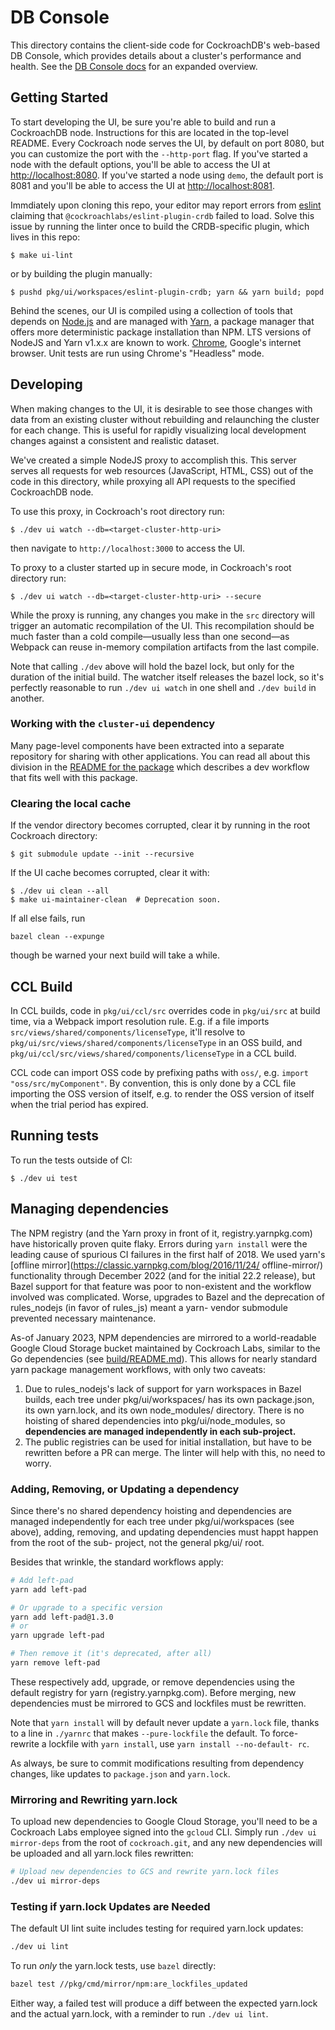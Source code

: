 # DB Console

This directory contains the client-side code for CockroachDB's web-based DB
Console, which provides details about a cluster's performance and health. See the
[DB Console docs](https://www.cockroachlabs.com/docs/stable/ui-overview.html)
for an expanded overview.

## Getting Started

To start developing the UI, be sure you're able to build and run a CockroachDB
node. Instructions for this are located in the top-level README. Every Cockroach
node serves the UI, by default on port 8080, but you can customize the port with
the `--http-port` flag. If you've started a node with the default options,
you'll be able to access the UI at <http://localhost:8080>. If you've started
a node using `demo`, the default port is 8081 and you'll be able to access the UI
at <http://localhost:8081>.

Immdiately upon cloning this repo, your editor may report errors from
[eslint](https://eslint.org/) claiming that `@cockroachlabs/eslint-plugin-crdb`
failed to load. Solve this issue by running the linter once to build the
CRDB-specific plugin, which lives in this repo:
```shell
$ make ui-lint
```

or by building the plugin manually:
```shell
$ pushd pkg/ui/workspaces/eslint-plugin-crdb; yarn && yarn build; popd
```

Behind the scenes, our UI is compiled using a collection of tools that depends on
[Node.js](https://nodejs.org/) and are managed with
[Yarn](https://yarnpkg.com), a package manager that offers more deterministic
package installation than NPM. LTS versions of NodeJS and Yarn v1.x.x are known
to work. [Chrome](https://www.google.com/chrome/), Google's internet browser.
Unit tests are run using Chrome's "Headless" mode.

## Developing

When making changes to the UI, it is desirable to see those changes with data
from an existing cluster without rebuilding and relaunching the cluster for each
change. This is useful for rapidly visualizing local development changes against
a consistent and realistic dataset.

We've created a simple NodeJS proxy to accomplish this. This server serves all
requests for web resources (JavaScript, HTML, CSS) out of the code in this
directory, while proxying all API requests to the specified CockroachDB node.

To use this proxy, in Cockroach's root directory run:
```shell
$ ./dev ui watch --db=<target-cluster-http-uri>
```

then navigate to `http://localhost:3000` to access the UI.

To proxy to a cluster started up in secure mode, in Cockroach's root directory run:
```shell
$ ./dev ui watch --db=<target-cluster-http-uri> --secure
```

While the proxy is running, any changes you make in the `src` directory will
trigger an automatic recompilation of the UI. This recompilation should be much
faster than a cold compile—usually less than one second—as Webpack can reuse
in-memory compilation artifacts from the last compile.

Note that calling `./dev` above will hold the bazel lock, but only for the duration of the
initial build. The watcher itself releases the bazel lock, so it's perfectly reasonable to
run `./dev ui watch` in one shell and `./dev build` in another.


### Working with the `cluster-ui` dependency

Many page-level components have been extracted into a
separate repository for sharing with other applications.
You can read all about this division in the [README for the
package](https://github.com/cockroachdb/cockroach/blob/master/pkg/ui/workspaces/cluster-ui/README.md)
which describes a dev workflow that fits well with this package.

### Clearing the local cache
If the vendor directory becomes corrupted, clear it by running in the root Cockroach directory:
```shell
$ git submodule update --init --recursive
```

If the UI cache becomes corrupted, clear it with:
```shell
$ ./dev ui clean --all
$ make ui-maintainer-clean  # Deprecation soon.
```

If all else fails, run
```shell
bazel clean --expunge
```
though be warned your next build will take a while.

## CCL Build

In CCL builds, code in `pkg/ui/ccl/src` overrides code in `pkg/ui/src` at build
time, via a Webpack import resolution rule. E.g. if a file imports
`src/views/shared/components/licenseType`, it'll resolve to
`pkg/ui/src/views/shared/components/licenseType` in an OSS build, and
`pkg/ui/ccl/src/views/shared/components/licenseType` in a CCL build.

CCL code can import OSS code by prefixing paths with `oss/`, e.g.
`import "oss/src/myComponent"`. By convention, this is only done by a CCL file
importing the OSS version of itself, e.g. to render the OSS version of itself
when the trial period has expired.

## Running tests

To run the tests outside of CI:

```shell
$ ./dev ui test
```

## Managing dependencies

The NPM registry (and the Yarn proxy in front of it, registry.yarnpkg.com)
have historically proven quite flaky. Errors during `yarn install` were the
leading cause of spurious CI failures in the first half of 2018. We used yarn's
[offline mirror](https://classic.yarnpkg.com/blog/2016/11/24/ offline-mirror/)
functionality through December 2022 (and for the initial 22.2 release), but
Bazel support for that feature was poor to non-existent and the workflow
involved was complicated. Worse, upgrades to Bazel and the deprecation of
rules_nodejs (in favor of rules_js) meant a yarn- vendor submodule prevented
necessary maintenance.

As-of January 2023, NPM dependencies are mirrored to a world-readable Google
Cloud Storage bucket maintained by Cockroach Labs, similar to the Go
dependencies (see [build/README.md](../../build/README.md#dependencies)). This
allows for nearly standard yarn package management workflows, with only two
caveats:

1. Due to rules_nodejs's lack of support for yarn workspaces in Bazel builds,
   each tree under pkg/ui/workspaces/ has its own package.json, its own
   yarn.lock, and its own node_modules/ directory. There is no hoisting of
   shared dependencies into pkg/ui/node_modules, so **dependencies are managed
   independently in each sub-project.**
2. The public registries can be used for initial installation, but have to
   be rewritten before a PR can merge. The linter will help with this, no
   need to worry.

### Adding, Removing, or Updating a dependency
Since there's no shared dependency hoisting and dependencies are managed
independently for each tree under pkg/ui/workspaces (see above), adding,
removing, and updating dependencies must happt happen from the root of the sub-
project, not the general pkg/ui/ root.

Besides that wrinkle, the standard workflows apply:

```sh
# Add left-pad
yarn add left-pad

# Or upgrade to a specific version
yarn add left-pad@1.3.0
# or
yarn upgrade left-pad

# Then remove it (it's deprecated, after all)
yarn remove left-pad
```

These respectively add, upgrade, or remove dependencies using the default
registry for yarn (registry.yarnpkg.com). Before merging, new dependencies must
be mirrored to GCS and lockfiles must be rewritten.

Note that `yarn install` will by default never update a `yarn.lock` file,
thanks to a line in `./yarnrc` that makes `--pure-lockfile` the default. To
force-rewrite a lockfile with `yarn install`, use `yarn install --no-default-
rc`.

As always, be sure to commit modifications resulting from dependency changes,
like updates to `package.json` and `yarn.lock`.

### Mirroring and Rewriting yarn.lock
To upload new dependencies to Google Cloud Storage, you'll need to be a
Cockroach Labs employee signed into the `gcloud` CLI. Simply run
`./dev ui mirror-deps` from the root of `cockroach.git`, and any new
dependencies will be uploaded and all yarn.lock files rewritten:

```sh
# Upload new dependencies to GCS and rewrite yarn.lock files
./dev ui mirror-deps
```

### Testing if yarn.lock Updates are Needed
The default UI lint suite includes testing for required yarn.lock updates:

```sh
./dev ui lint
```

To run _only_ the yarn.lock tests, use `bazel` directly:

```sh
bazel test //pkg/cmd/mirror/npm:are_lockfiles_updated
```

Either way, a failed test will produce a diff between the expected yarn.lock
and the actual yarn.lock, with a reminder to run `./dev ui lint`.
